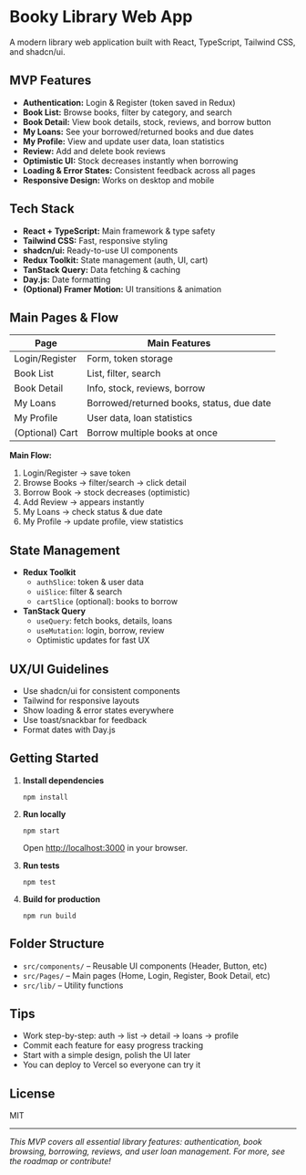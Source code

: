 # Booky Library Web App

A modern library web application built with React, TypeScript, Tailwind CSS, and shadcn/ui.

## MVP Features

- **Authentication:** Login & Register (token saved in Redux)
- **Book List:** Browse books, filter by category, and search
- **Book Detail:** View book details, stock, reviews, and borrow button
- **My Loans:** See your borrowed/returned books and due dates
- **My Profile:** View and update user data, loan statistics
- **Review:** Add and delete book reviews
- **Optimistic UI:** Stock decreases instantly when borrowing
- **Loading & Error States:** Consistent feedback across all pages
- **Responsive Design:** Works on desktop and mobile

## Tech Stack

- **React + TypeScript:** Main framework & type safety
- **Tailwind CSS:** Fast, responsive styling
- **shadcn/ui:** Ready-to-use UI components
- **Redux Toolkit:** State management (auth, UI, cart)
- **TanStack Query:** Data fetching & caching
- **Day.js:** Date formatting
- **(Optional) Framer Motion:** UI transitions & animation

## Main Pages & Flow

| Page           | Main Features                                 |
|----------------|-----------------------------------------------|
| Login/Register | Form, token storage                           |
| Book List      | List, filter, search                          |
| Book Detail    | Info, stock, reviews, borrow                  |
| My Loans       | Borrowed/returned books, status, due date     |
| My Profile     | User data, loan statistics                    |
| (Optional) Cart| Borrow multiple books at once                 |

**Main Flow:**
1. Login/Register → save token  
2. Browse Books → filter/search → click detail  
3. Borrow Book → stock decreases (optimistic)  
4. Add Review → appears instantly  
5. My Loans → check status & due date  
6. My Profile → update profile, view statistics  

## State Management

- **Redux Toolkit**
  - `authSlice`: token & user data
  - `uiSlice`: filter & search
  - `cartSlice` (optional): books to borrow
- **TanStack Query**
  - `useQuery`: fetch books, details, loans
  - `useMutation`: login, borrow, review
  - Optimistic updates for fast UX

## UX/UI Guidelines

- Use shadcn/ui for consistent components
- Tailwind for responsive layouts
- Show loading & error states everywhere
- Use toast/snackbar for feedback
- Format dates with Day.js

## Getting Started

1. **Install dependencies**
   ```
   npm install
   ```
2. **Run locally**
   ```
   npm start
   ```
   Open [http://localhost:3000](http://localhost:3000) in your browser.

3. **Run tests**
   ```
   npm test
   ```

4. **Build for production**
   ```
   npm run build
   ```

## Folder Structure

- `src/components/` – Reusable UI components (Header, Button, etc)
- `src/Pages/` – Main pages (Home, Login, Register, Book Detail, etc)
- `src/lib/` – Utility functions

## Tips

- Work step-by-step: auth → list → detail → loans → profile  
- Commit each feature for easy progress tracking  
- Start with a simple design, polish the UI later  
- You can deploy to Vercel so everyone can try it  

## License

MIT

---

*This MVP covers all essential library features: authentication, book browsing, borrowing, reviews, and user loan management. For more, see the roadmap or contribute!*